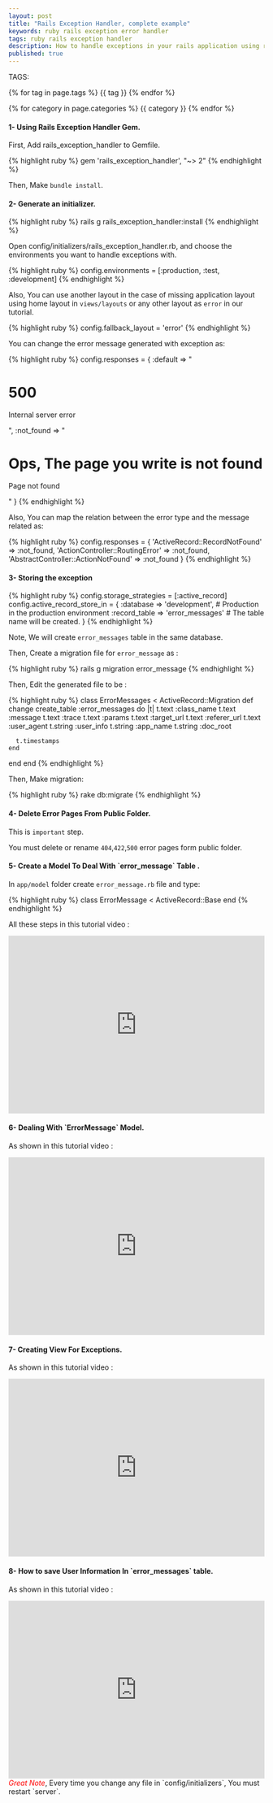 ```yaml
---
layout: post
title: "Rails Exception Handler, complete example"
keywords: ruby rails exception error handler
tags: ruby rails exception handler
description: How to handle exceptions in your rails application using rails exception handler gem, step by step tutorial guide.
published: true
---
```


TAGS:
   
   {% for tag in page.tags %} {{ tag }} {% endfor %}

   {% for category in page.categories %} {{ category }} {% endfor %}

 <h4>1- Using Rails Exception Handler Gem.</h4>

 First, Add rails_exception_handler to Gemfile.

{% highlight ruby %}
gem 'rails_exception_handler', "~> 2"
{% endhighlight %}

Then, Make `bundle install`.

<h4>2- Generate an initializer.</h4>

{% highlight ruby %}
rails g rails_exception_handler:install
{% endhighlight %}

Open config/initializers/rails_exception_handler.rb, and choose the environments you want to handle exceptions with.

{% highlight ruby %}
config.environments = [:production, :test, :development]
{% endhighlight %}


Also, You can use another layout in the case of missing application layout using home layout in `views/layouts` or any other layout as `error` in our tutorial. 

{% highlight ruby %}
config.fallback_layout = 'error'
{% endhighlight %}

You can change the error message generated with exception as:

{% highlight ruby %}
config.responses = {
  :default => "<h1>500</h1><p>Internal server error</p>",
  :not_found => "<h1>Ops, The page you write is not found</h1><p>Page not found</p>"
}
{% endhighlight %}

Also, You can map the relation between the error type and the message related as:

{% highlight ruby %}
config.responses = {
    'ActiveRecord::RecordNotFound' => :not_found,
    'ActionController::RoutingError' => :not_found,
    'AbstractController::ActionNotFound' => :not_found
  }
{% endhighlight %}

<h4>3- Storing the exception</h4>

{% highlight ruby %}
config.storage_strategies = [:active_record]
 config.active_record_store_in = {
  :database => 'development', # Production in the production environment
  :record_table => 'error_messages' # The table name will be created.
 }
{% endhighlight %}

Note, We will create `error_messages` table in the same database.

Then, Create a migration file for `error_message` as :

{% highlight ruby %}
rails g migration error_message
{% endhighlight %}

Then, Edit the generated file to be :

{% highlight ruby %}
class ErrorMessages < ActiveRecord::Migration
  def change
     create_table :error_messages do |t|
      t.text :class_name
      t.text :message
      t.text :trace
      t.text :params
      t.text :target_url
      t.text :referer_url
      t.text :user_agent
      t.string :user_info
      t.string :app_name
      t.string :doc_root

      t.timestamps
    end
  end
end
{% endhighlight %}

Then, Make migration: 

{% highlight ruby %}
rake db:migrate
{% endhighlight %}

<h4>4- Delete Error Pages From Public Folder.</h4>

This is `important` step.

You must delete or rename `404`,`422`,`500` error pages form public folder.

<h4>5- Create a Model To Deal With `error_message` Table .</h4>

In `app/model` folder create `error_message.rb` file and type:

{% highlight ruby %}
class ErrorMessage < ActiveRecord::Base
end
{% endhighlight %}

All these steps in this tutorial video :

<iframe width="100%" height="350" src="https://www.youtube.com/embed/wZoroa-I23I" frameborder="0" allowfullscreen></iframe>

<h4>6- Dealing With `ErrorMessage` Model.</h4>

As shown in this tutorial video :

<iframe width="100%" height="350" src="https://www.youtube.com/embed/fHPkjvPq_sY" frameborder="0" allowfullscreen></iframe>

<h4>7- Creating View For Exceptions.</h4>

As shown in this tutorial video :

<iframe width="100%" height="350" src="https://www.youtube.com/embed/JCVsqGa0WZk" frameborder="0" allowfullscreen></iframe>

<h4>8- How to save User Information In `error_messages` table.</h4>

As shown in this tutorial video :

<iframe width="100%" height="350" src="https://www.youtube.com/embed/VZ5adC3Yi3E" frameborder="0" allowfullscreen></iframe>
<br>
<i style="color:red;">Great Note</i>, Every time you change any file in `config/initializers`, You must restart `server`.
